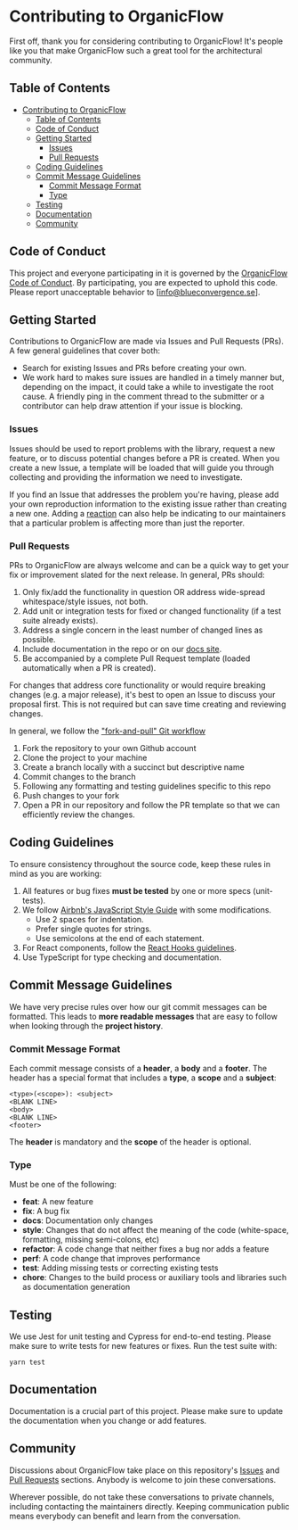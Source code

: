 # Contributing to OrganicFlow

First off, thank you for considering contributing to OrganicFlow! It's people like you that make OrganicFlow such a great tool for the architectural community.

## Table of Contents

- [Contributing to OrganicFlow](#contributing-to-organicflow)
  - [Table of Contents](#table-of-contents)
  - [Code of Conduct](#code-of-conduct)
  - [Getting Started](#getting-started)
    - [Issues](#issues)
    - [Pull Requests](#pull-requests)
  - [Coding Guidelines](#coding-guidelines)
  - [Commit Message Guidelines](#commit-message-guidelines)
    - [Commit Message Format](#commit-message-format)
    - [Type](#type)
  - [Testing](#testing)
  - [Documentation](#documentation)
  - [Community](#community)

## Code of Conduct

This project and everyone participating in it is governed by the [OrganicFlow Code of Conduct](CODE_OF_CONDUCT.md). By participating, you are expected to uphold this code. Please report unacceptable behavior to [info@blueconvergence.se].

## Getting Started

Contributions to OrganicFlow are made via Issues and Pull Requests (PRs). A few general guidelines that cover both:

- Search for existing Issues and PRs before creating your own.
- We work hard to makes sure issues are handled in a timely manner but, depending on the impact, it could take a while to investigate the root cause. A friendly ping in the comment thread to the submitter or a contributor can help draw attention if your issue is blocking.

### Issues

Issues should be used to report problems with the library, request a new feature, or to discuss potential changes before a PR is created. When you create a new Issue, a template will be loaded that will guide you through collecting and providing the information we need to investigate.

If you find an Issue that addresses the problem you're having, please add your own reproduction information to the existing issue rather than creating a new one. Adding a [reaction](https://github.blog/2016-03-10-add-reactions-to-pull-requests-issues-and-comments/) can also help be indicating to our maintainers that a particular problem is affecting more than just the reporter.

### Pull Requests

PRs to OrganicFlow are always welcome and can be a quick way to get your fix or improvement slated for the next release. In general, PRs should:

1. Only fix/add the functionality in question OR address wide-spread whitespace/style issues, not both.
2. Add unit or integration tests for fixed or changed functionality (if a test suite already exists).
3. Address a single concern in the least number of changed lines as possible.
4. Include documentation in the repo or on our [docs site](https://blueconvergence.se).
5. Be accompanied by a complete Pull Request template (loaded automatically when a PR is created).

For changes that address core functionality or would require breaking changes (e.g. a major release), it's best to open an Issue to discuss your proposal first. This is not required but can save time creating and reviewing changes.

In general, we follow the ["fork-and-pull" Git workflow](https://github.com/susam/gitpr)

1. Fork the repository to your own Github account
2. Clone the project to your machine
3. Create a branch locally with a succinct but descriptive name
4. Commit changes to the branch
5. Following any formatting and testing guidelines specific to this repo
6. Push changes to your fork
7. Open a PR in our repository and follow the PR template so that we can efficiently review the changes.

## Coding Guidelines

To ensure consistency throughout the source code, keep these rules in mind as you are working:

1. All features or bug fixes **must be tested** by one or more specs (unit-tests).
2. We follow [Airbnb's JavaScript Style Guide](https://github.com/airbnb/javascript) with some modifications.
   - Use 2 spaces for indentation.
   - Prefer single quotes for strings.
   - Use semicolons at the end of each statement.
3. For React components, follow the [React Hooks guidelines](https://reactjs.org/docs/hooks-rules.html).
4. Use TypeScript for type checking and documentation.

## Commit Message Guidelines

We have very precise rules over how our git commit messages can be formatted. This leads to **more readable messages** that are easy to follow when looking through the **project history**.

### Commit Message Format
Each commit message consists of a **header**, a **body** and a **footer**. The header has a special format that includes a **type**, a **scope** and a **subject**:

```
<type>(<scope>): <subject>
<BLANK LINE>
<body>
<BLANK LINE>
<footer>
```

The **header** is mandatory and the **scope** of the header is optional.

### Type
Must be one of the following:

* **feat**: A new feature
* **fix**: A bug fix
* **docs**: Documentation only changes
* **style**: Changes that do not affect the meaning of the code (white-space, formatting, missing semi-colons, etc)
* **refactor**: A code change that neither fixes a bug nor adds a feature
* **perf**: A code change that improves performance
* **test**: Adding missing tests or correcting existing tests
* **chore**: Changes to the build process or auxiliary tools and libraries such as documentation generation

## Testing

We use Jest for unit testing and Cypress for end-to-end testing. Please make sure to write tests for new features or fixes. Run the test suite with:

```
yarn test
```

## Documentation

Documentation is a crucial part of this project. Please make sure to update the documentation when you change or add features.

## Community

Discussions about OrganicFlow take place on this repository's [Issues](https://github.com/cardonaarchitecture/organicflow/issues) and [Pull Requests](https://github.com/cardonaarchitecture/organicflow/pulls) sections. Anybody is welcome to join these conversations.

Wherever possible, do not take these conversations to private channels, including contacting the maintainers directly. Keeping communication public means everybody can benefit and learn from the conversation.

